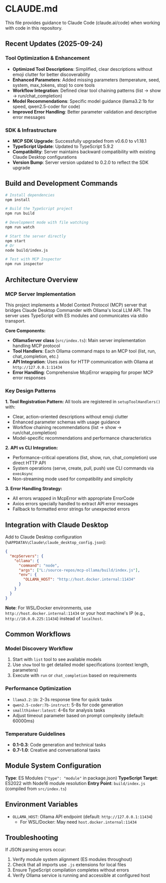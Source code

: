 # CLAUDE.md

This file provides guidance to Claude Code (claude.ai/code) when working with code in this repository.

## Recent Updates (2025-09-24)

### Tool Optimization & Enhancement
- **Optimized Tool Descriptions**: Simplified, clear descriptions without emoji clutter for better discoverability
- **Enhanced Parameters**: Added missing parameters (temperature, seed, system, max_tokens, stop) to core tools
- **Workflow Integration**: Defined clear tool chaining patterns (list → show → run/chat_completion)
- **Model Recommendations**: Specific model guidance (llama3.2:1b for speed, qwen2.5-coder for code)
- **Improved Error Handling**: Better parameter validation and descriptive error messages

### SDK & Infrastructure
- **MCP SDK Upgrade**: Successfully upgraded from v0.6.0 to v1.18.1
- **TypeScript Update**: Updated to TypeScript 5.9.2
- **Compatibility**: Server maintains backward compatibility with existing Claude Desktop configurations
- **Version Bump**: Server version updated to 0.2.0 to reflect the SDK upgrade

## Build and Development Commands

```bash
# Install dependencies
npm install

# Build the TypeScript project
npm run build

# Development mode with file watching
npm run watch

# Start the server directly
npm start
# Or
node build/index.js

# Test with MCP Inspector
npm run inspector
```

## Architecture Overview

### MCP Server Implementation
This project implements a Model Context Protocol (MCP) server that bridges Claude Desktop Commander with Ollama's local LLM API. The server uses TypeScript with ES modules and communicates via stdio transport.

**Core Components:**
- **OllamaServer class** (`src/index.ts`): Main server implementation handling MCP protocol
- **Tool Handlers**: Each Ollama command maps to an MCP tool (list, run, chat_completion, etc.)
- **API Integration**: Uses axios for HTTP communication with Ollama at `http://127.0.0.1:11434`
- **Error Handling**: Comprehensive McpError wrapping for proper MCP error responses

### Key Design Patterns

**1. Tool Registration Pattern:**
All tools are registered in `setupToolHandlers()` with:
- Clear, action-oriented descriptions without emoji clutter
- Enhanced parameter schemas with usage guidance
- Workflow chaining recommendations (list → show → run/chat_completion)
- Model-specific recommendations and performance characteristics

**2. API vs CLI Integration:**
- Performance-critical operations (list, show, run, chat_completion) use direct HTTP API
- System operations (serve, create, pull, push) use CLI commands via `execAsync`
- Non-streaming mode used for compatibility and simplicity

**3. Error Handling Strategy:**
- All errors wrapped in McpError with appropriate ErrorCode
- Axios errors specially handled to extract API error messages
- Fallback to formatted error strings for unexpected errors

## Integration with Claude Desktop

Add to Claude Desktop configuration (`%APPDATA%\Claude\claude_desktop_config.json`):

```json
{
  "mcpServers": {
    "ollama": {
      "command": "node",
      "args": ["L:/source-repos/mcp-ollama/build/index.js"],
      "env": {
        "OLLAMA_HOST": "http://host.docker.internal:11434"
      }
    }
  }
}
```

**Note**: For WSL/Docker environments, use `http://host.docker.internal:11434` or your host machine's IP (e.g., `http://10.0.0.225:11434`) instead of `localhost`.

## Common Workflows

### Model Discovery Workflow
1. Start with `list` tool to see available models
2. Use `show` tool to get detailed model specifications (context length, parameters)
3. Execute with `run` or `chat_completion` based on requirements

### Performance Optimization
- `llama3.2:1b`: 2-3s response time for quick tasks
- `qwen2.5-coder:7b-instruct`: 5-8s for code generation
- `smallthinker:latest`: 4-6s for analysis tasks
- Adjust timeout parameter based on prompt complexity (default: 60000ms)

### Temperature Guidelines
- **0.1-0.3**: Code generation and technical tasks
- **0.7-1.0**: Creative and conversational tasks

## Module System Configuration

**Type**: ES Modules (`"type": "module"` in package.json)
**TypeScript Target**: ES2022 with Node16 module resolution
**Entry Point**: `build/index.js` (compiled from `src/index.ts`)

## Environment Variables

- `OLLAMA_HOST`: Ollama API endpoint (default: `http://127.0.0.1:11434`)
  - For WSL/Docker: May need `host.docker.internal:11434`

## Troubleshooting

If JSON parsing errors occur:
1. Verify module system alignment (ES modules throughout)
2. Check that all imports use `.js` extensions for local files
3. Ensure TypeScript compilation completes without errors
4. Verify Ollama service is running and accessible at configured host